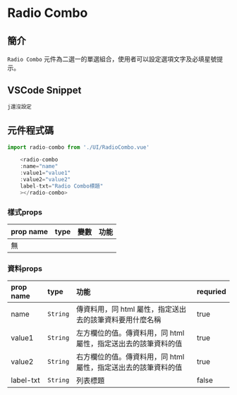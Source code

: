 # Radio Combo

## 簡介

`Radio Combo` 元件為二選一的單選組合，使用者可以設定選項文字及必填星號提示。

## VSCode Snippet

```md
j還沒設定
```

## 元件程式碼

```javascript
import radio-combo from './UI/RadioCombo.vue'
```

```javascript
    <radio-combo 
    :name="name"
    :value1="value1"
    :value2="value2"
    label-txt="Radio Combo標題"
    ></radio-combo>
```

### 樣式props
| prop name | type | 變數 | 功能 |
| :-- | :-- |:--| :--|
| 無 |  |  |  |


### 資料props
| prop name | type    | 功能                    | requried |
| :-------- | :------ |  :--------------------- | :------ |
| name      | `String`  |  傳資料用，同 html 屬性，指定送出去的該筆資料要用什麼名稱 | true |
| value1 | `String` | 左方欄位的值。傳資料用，同 html 屬性，指定送出去的該筆資料的值 | true |
| value2 | `String` | 右方欄位的值。傳資料用，同 html 屬性，指定送出去的該筆資料的值 | true |
| label-txt | `String` | 列表標題 | false |